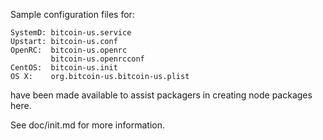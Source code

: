 Sample configuration files for:
```
SystemD: bitcoin-us.service
Upstart: bitcoin-us.conf
OpenRC:  bitcoin-us.openrc
         bitcoin-us.openrcconf
CentOS:  bitcoin-us.init
OS X:    org.bitcoin-us.bitcoin-us.plist
```
have been made available to assist packagers in creating node packages here.

See doc/init.md for more information.
